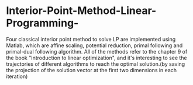# Interior-Point-Method-Linear-Programming-
Four classical interior point method to solve LP are implemented using Matlab, which are affine scaling, potential reduction, primal following and primal-dual following algorithm. All of the methods refer to the chapter 9 of the book "Introduction to linear optimization", and it's interesting to see the trajectories of different algorithms to reach the optimal solution.(by saving the projection of the solution vector at the first two dimensions in each iteration)
